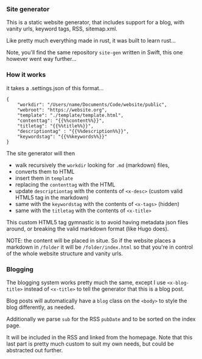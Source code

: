 ### Site generator

This is a static website generator, that includes support for a blog, with vanity urls, keyword tags, RSS, sitemap.xml.

Like pretty much everything made in rust, it was built to learn rust...

Note, you'll find the same repository `site-gen` written in Swift, this one however went way further...

### How it works

it takes a .settings.json of this format...

```
{
    "workdir": "/Users/name/Documents/Code/website/public",
    "webroot": "https://website.org",
    "template": "./template/template.html",
    "contenttag": "{{%%content%%}}",
    "titletag": "{{%%title%%}}",
    "descriptiontag" : "{{%%description%%}}",
    "keywordstag": "{{%%keywords%%}}"
}
```

The site generator will then 

- walk recursively the `workdir` looking for `.md` (markdown) files, 
- converts them to HTML
- insert them in `template`
- replacing the `contenttag` with the HTML
- update `descriptiontag` with the contents of `<x-desc>` (custom valid HTML5 tag in the markdown)
- same with the `keywordstag` with the contents of `<x-tags>` (hidden)
- same with the `titletag` with the contents of `<x-title>`

This custom HTML5 tag gymnastic is to avoid having metadata json files around, or breaking the valid markdown format (like Hugo does).
  
NOTE: the content will be placed in situe. So if the website places a markdown in `/folder` it will be `/folder/index.html` so that you're in control of the whole website structure and vanity urls.
  
### Blogging
  
The blogging system works pretty much the same, except I use `<x-blog-title>` instead of `<x-title>` to tell the generator that this is a blog post. 

Blog posts will automatically have a `blog` class on the `<body>` to style the blog differently, as needed.

Additionally we parse `sub` for the RSS `pubDate` and to be sorted on the index page.

It will be included in the RSS and linked from the homepage. Note that this last part is pretty much custom to suit my own needs, but could be abstracted out further.
